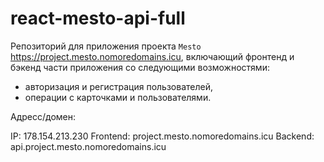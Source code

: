 # react-mesto-api-full
Репозиторий для приложения проекта `Mesto` https://project.mesto.nomoredomains.icu, включающий фронтенд и бэкенд части приложения со следующими возможностями:   
  
* авторизация и регистрация пользователей, 
* операции с карточками и пользователями. 


Адресс/домен:

IP: 178.154.213.230
Frontend: project.mesto.nomoredomains.icu
Backend: api.project.mesto.nomoredomains.icu
